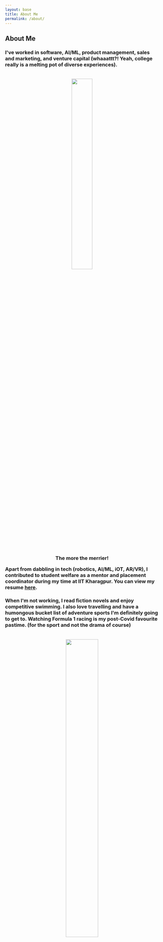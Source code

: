 ```yaml
---
layout: base
title: About Me
permalink: /about/
---
```


<h2> About Me </h2>
<h3>
I've worked in software, AI/ML, product management, sales and marketing, and venture capital
(whaaattt?! Yeah, college really is a melting pot of diverse experiences).
<br><br>
<center><figure>
    <img src="https://media.tenor.com/9emiOeoS-nQAAAAC/im-doin-all-this-stuff-randy-marsh.gif" width="40%" height="40%">
    <figcaption>The more the merrier!</figcaption>
</figure></center>
Apart from dabbling in tech (robotics, AI/ML, iOT, AR/VR), I contributed to student welfare as a mentor and placement coordinator during my time at IIT Kharagpur.
You can view my resume <a href = "https://drive.google.com/file/d/1aTF4jiHn3BloUqipbc1EJv4QcKvU1NQ_/view?usp=sharing" target="_blank">here</a>.
</h3>

<h3>
When I'm not working, I read fiction novels and enjoy competitive swimming.
I also love travelling and have a humongous bucket list of adventure sports I'm definitely going to get to.
Watching Formula 1 racing is my post-Covid favourite pastime. (for the sport and not the drama of course)
<br><br>
<center><figure>
    <img src="https://media.tenor.com/LjMTnpM6bggAAAAC/angry-birds-chick-oooh-drama.gif" width="50%" height="50%">
    <figcaption>Just kidding, I stan the sport.</figcaption>
</figure></center>
As a member of the LGBTQIA+🌈 community and a woman in STEM, I aim to increase representation and inclusivity through conscious thought and action.
</h3>
